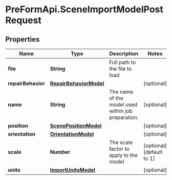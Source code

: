 # PreFormApi.SceneImportModelPostRequest

## Properties

Name | Type | Description | Notes
------------ | ------------- | ------------- | -------------
**file** | **String** | Full path to the file to load | 
**repairBehavior** | [**RepairBehaviorModel**](RepairBehaviorModel.md) |  | [optional] 
**name** | **String** | The name of the model used within job preparation. | [optional] 
**position** | [**ScenePositionModel**](ScenePositionModel.md) |  | [optional] 
**orientation** | [**OrientationModel**](OrientationModel.md) |  | [optional] 
**scale** | **Number** | The scale factor to apply to the model | [optional] [default to 1]
**units** | [**ImportUnitsModel**](ImportUnitsModel.md) |  | [optional] 


